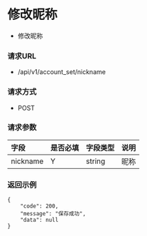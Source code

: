 # 修改昵称

* 修改昵称

### 请求URL

* /api/v1/account_set/nickname

### 请求方式
* POST
### 请求参数

| 字段       | 是否必填 | 字段类型   | 说明 |
|:---------|:-----|:-------|:---|
| nickname | Y    | string | 昵称 |

### 返回示例

```
{
    "code": 200,
    "message": "保存成功",
    "data": null
}

```
